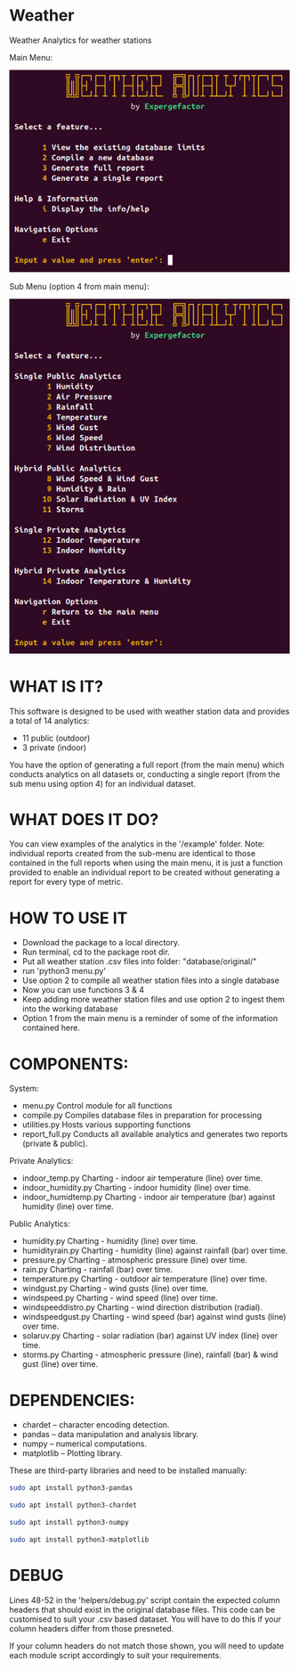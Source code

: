 # Weather
Weather Analytics for weather stations

Main Menu:

![menu](https://github.com/Expergefactor/Weather/blob/main/helpers/img/menu.jpg)

Sub Menu (option 4 from main menu):

![menu2](https://github.com/Expergefactor/Weather/blob/main/helpers/img/menu2.jpg)

# WHAT IS IT?
This software is designed to be used with weather station data and provides a total of 14 analytics:
 * 11 public (outdoor)
 * 3 private (indoor)

You have the option of generating a full report (from the main menu) which conducts analytics on all datasets or, conducting a single report (from the sub menu using option 4) for an individual dataset.

# WHAT DOES IT DO?
You can view examples of the analytics in the '/example' folder. Note: individual reports created from the sub-menu are identical to those contained in the full reports when using the main menu, it is just a function provided to enable an individual report to be created without generating a report for every type of metric. 

# HOW TO USE IT
 * Download the package to a local directory.
 * Run terminal, cd to the package root dir.
 * Put all weather station .csv files into folder: "database/original/"
 * run 'python3 menu.py'
 * Use option 2 to compile all weather station files into a single database
 * Now you can use functions 3 & 4
 * Keep adding more weather station files and use option 2 to ingest them into the working database
 * Option 1 from the main menu is a reminder of some of the information contained here.

# COMPONENTS:
System:
  * menu.py         Control module for all functions
  * compile.py	    Compiles database files in preparation for processing
  * utilities.py    Hosts various supporting functions
  * report_full.py  Conducts all available analytics and generates two reports (private & public).
  
Private Analytics:
  * indoor_temp.py      Charting - indoor air temperature (line) over time.
  * indoor_humidity.py 	Charting - indoor humidity (line) over time.
  * indoor_humidtemp.py Charting - indoor air temperature (bar) against humidity (line) over time.
  
Public Analytics:
  * humidity.py         Charting - humidity (line) over time.
  * humidityrain.py     Charting - humidity (line) against rainfall (bar) over time.
  * pressure.py         Charting - atmospheric pressure (line) over time.
  * rain.py             Charting - rainfall (bar) over time.
  * temperature.py      Charting - outdoor air temperature (line) over time.
  * windgust.py         Charting - wind gusts (line) over time.
  * windspeed.py        Charting - wind speed (line) over time.
  * windspeeddistro.py  Charting - wind direction distribution (radial).
  * windspeedgust.py    Charting - wind speed (bar) against wind gusts (line) over time.
  * solaruv.py	        Charting - solar radiation (bar) against UV index (line) over time.
  * storms.py	          Charting - atmospheric pressure (line), rainfall (bar) & wind gust (line) over time.

# DEPENDENCIES:

 *  chardet – character encoding detection.
 *  pandas – data manipulation and analysis library.
 *  numpy – numerical computations.
 *  matplotlib – Plotting library.

These are third-party libraries and need to be installed manually:

```bash
sudo apt install python3-pandas
```

```bash
sudo apt install python3-chardet
```

```bash
sudo apt install python3-numpy
```

```bash
sudo apt install python3-matplotlib
```

# DEBUG

Lines 48-52 in the 'helpers/debug.py' script contain the expected column headers that should exist in the original database files. This code can be customised to suit your .csv based dataset. You will have to do this if your column headers differ from those presneted. 

If your column headers do not match those shown, you will need to update each module script accordingly to suit your requirements. 
